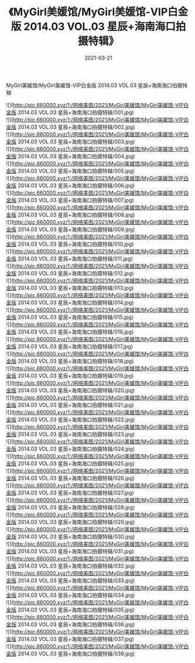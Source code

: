 ﻿---
layout: post
title:  《MyGirl美媛馆/MyGirl美媛馆-VIP白金版 2014.03 VOL.03 星辰+海南海口拍摄特辑》
date:   2021-03-21
img: http://pic.660000.xyz/1:/网络美图/2021/MyGirl美媛馆/MyGirl美媛馆-VIP白金版 2014.03 VOL.03 星辰+海南海口拍摄特辑/000.jpg
categories: [美女, 清纯, 唯美]
---

MyGirl美媛馆/MyGirl美媛馆-VIP白金版 2014.03 VOL.03 星辰+海南海口拍摄特辑

 ![](http://pic.660000.xyz/1:/网络美图/2021/MyGirl美媛馆/MyGirl美媛馆-VIP白金版 2014.03 VOL.03 星辰+海南海口拍摄特辑/001.jpg) <br>![](http://pic.660000.xyz/1:/网络美图/2021/MyGirl美媛馆/MyGirl美媛馆-VIP白金版 2014.03 VOL.03 星辰+海南海口拍摄特辑/002.jpg) <br>![](http://pic.660000.xyz/1:/网络美图/2021/MyGirl美媛馆/MyGirl美媛馆-VIP白金版 2014.03 VOL.03 星辰+海南海口拍摄特辑/003.jpg) <br>![](http://pic.660000.xyz/1:/网络美图/2021/MyGirl美媛馆/MyGirl美媛馆-VIP白金版 2014.03 VOL.03 星辰+海南海口拍摄特辑/004.jpg) <br>![](http://pic.660000.xyz/1:/网络美图/2021/MyGirl美媛馆/MyGirl美媛馆-VIP白金版 2014.03 VOL.03 星辰+海南海口拍摄特辑/005.jpg) <br>![](http://pic.660000.xyz/1:/网络美图/2021/MyGirl美媛馆/MyGirl美媛馆-VIP白金版 2014.03 VOL.03 星辰+海南海口拍摄特辑/006.jpg) <br>![](http://pic.660000.xyz/1:/网络美图/2021/MyGirl美媛馆/MyGirl美媛馆-VIP白金版 2014.03 VOL.03 星辰+海南海口拍摄特辑/007.jpg) <br>![](http://pic.660000.xyz/1:/网络美图/2021/MyGirl美媛馆/MyGirl美媛馆-VIP白金版 2014.03 VOL.03 星辰+海南海口拍摄特辑/008.jpg) <br>![](http://pic.660000.xyz/1:/网络美图/2021/MyGirl美媛馆/MyGirl美媛馆-VIP白金版 2014.03 VOL.03 星辰+海南海口拍摄特辑/009.jpg) <br>![](http://pic.660000.xyz/1:/网络美图/2021/MyGirl美媛馆/MyGirl美媛馆-VIP白金版 2014.03 VOL.03 星辰+海南海口拍摄特辑/010.jpg) <br>![](http://pic.660000.xyz/1:/网络美图/2021/MyGirl美媛馆/MyGirl美媛馆-VIP白金版 2014.03 VOL.03 星辰+海南海口拍摄特辑/011.jpg) <br>![](http://pic.660000.xyz/1:/网络美图/2021/MyGirl美媛馆/MyGirl美媛馆-VIP白金版 2014.03 VOL.03 星辰+海南海口拍摄特辑/012.jpg) <br>![](http://pic.660000.xyz/1:/网络美图/2021/MyGirl美媛馆/MyGirl美媛馆-VIP白金版 2014.03 VOL.03 星辰+海南海口拍摄特辑/013.jpg) <br>![](http://pic.660000.xyz/1:/网络美图/2021/MyGirl美媛馆/MyGirl美媛馆-VIP白金版 2014.03 VOL.03 星辰+海南海口拍摄特辑/014.jpg) <br>![](http://pic.660000.xyz/1:/网络美图/2021/MyGirl美媛馆/MyGirl美媛馆-VIP白金版 2014.03 VOL.03 星辰+海南海口拍摄特辑/015.jpg) <br>![](http://pic.660000.xyz/1:/网络美图/2021/MyGirl美媛馆/MyGirl美媛馆-VIP白金版 2014.03 VOL.03 星辰+海南海口拍摄特辑/016.jpg) <br>![](http://pic.660000.xyz/1:/网络美图/2021/MyGirl美媛馆/MyGirl美媛馆-VIP白金版 2014.03 VOL.03 星辰+海南海口拍摄特辑/017.jpg) <br>![](http://pic.660000.xyz/1:/网络美图/2021/MyGirl美媛馆/MyGirl美媛馆-VIP白金版 2014.03 VOL.03 星辰+海南海口拍摄特辑/018.jpg) <br>![](http://pic.660000.xyz/1:/网络美图/2021/MyGirl美媛馆/MyGirl美媛馆-VIP白金版 2014.03 VOL.03 星辰+海南海口拍摄特辑/019.jpg) <br>![](http://pic.660000.xyz/1:/网络美图/2021/MyGirl美媛馆/MyGirl美媛馆-VIP白金版 2014.03 VOL.03 星辰+海南海口拍摄特辑/020.jpg) <br>![](http://pic.660000.xyz/1:/网络美图/2021/MyGirl美媛馆/MyGirl美媛馆-VIP白金版 2014.03 VOL.03 星辰+海南海口拍摄特辑/021.jpg) <br>![](http://pic.660000.xyz/1:/网络美图/2021/MyGirl美媛馆/MyGirl美媛馆-VIP白金版 2014.03 VOL.03 星辰+海南海口拍摄特辑/022.jpg) <br>![](http://pic.660000.xyz/1:/网络美图/2021/MyGirl美媛馆/MyGirl美媛馆-VIP白金版 2014.03 VOL.03 星辰+海南海口拍摄特辑/023.jpg) <br>![](http://pic.660000.xyz/1:/网络美图/2021/MyGirl美媛馆/MyGirl美媛馆-VIP白金版 2014.03 VOL.03 星辰+海南海口拍摄特辑/024.jpg) <br>![](http://pic.660000.xyz/1:/网络美图/2021/MyGirl美媛馆/MyGirl美媛馆-VIP白金版 2014.03 VOL.03 星辰+海南海口拍摄特辑/025.jpg) <br>![](http://pic.660000.xyz/1:/网络美图/2021/MyGirl美媛馆/MyGirl美媛馆-VIP白金版 2014.03 VOL.03 星辰+海南海口拍摄特辑/026.jpg) <br>![](http://pic.660000.xyz/1:/网络美图/2021/MyGirl美媛馆/MyGirl美媛馆-VIP白金版 2014.03 VOL.03 星辰+海南海口拍摄特辑/027.jpg) <br>![](http://pic.660000.xyz/1:/网络美图/2021/MyGirl美媛馆/MyGirl美媛馆-VIP白金版 2014.03 VOL.03 星辰+海南海口拍摄特辑/028.jpg) <br>![](http://pic.660000.xyz/1:/网络美图/2021/MyGirl美媛馆/MyGirl美媛馆-VIP白金版 2014.03 VOL.03 星辰+海南海口拍摄特辑/029.jpg) <br>![](http://pic.660000.xyz/1:/网络美图/2021/MyGirl美媛馆/MyGirl美媛馆-VIP白金版 2014.03 VOL.03 星辰+海南海口拍摄特辑/030.jpg) <br>![](http://pic.660000.xyz/1:/网络美图/2021/MyGirl美媛馆/MyGirl美媛馆-VIP白金版 2014.03 VOL.03 星辰+海南海口拍摄特辑/031.jpg) <br>![](http://pic.660000.xyz/1:/网络美图/2021/MyGirl美媛馆/MyGirl美媛馆-VIP白金版 2014.03 VOL.03 星辰+海南海口拍摄特辑/032.jpg) <br>![](http://pic.660000.xyz/1:/网络美图/2021/MyGirl美媛馆/MyGirl美媛馆-VIP白金版 2014.03 VOL.03 星辰+海南海口拍摄特辑/033.jpg) <br>![](http://pic.660000.xyz/1:/网络美图/2021/MyGirl美媛馆/MyGirl美媛馆-VIP白金版 2014.03 VOL.03 星辰+海南海口拍摄特辑/034.jpg) <br>![](http://pic.660000.xyz/1:/网络美图/2021/MyGirl美媛馆/MyGirl美媛馆-VIP白金版 2014.03 VOL.03 星辰+海南海口拍摄特辑/035.jpg) <br>![](http://pic.660000.xyz/1:/网络美图/2021/MyGirl美媛馆/MyGirl美媛馆-VIP白金版 2014.03 VOL.03 星辰+海南海口拍摄特辑/036.jpg) <br>![](http://pic.660000.xyz/1:/网络美图/2021/MyGirl美媛馆/MyGirl美媛馆-VIP白金版 2014.03 VOL.03 星辰+海南海口拍摄特辑/037.jpg) <br>![](http://pic.660000.xyz/1:/网络美图/2021/MyGirl美媛馆/MyGirl美媛馆-VIP白金版 2014.03 VOL.03 星辰+海南海口拍摄特辑/038.jpg) <br>